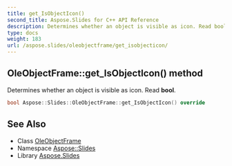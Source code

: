 ```yaml
---
title: get_IsObjectIcon()
second_title: Aspose.Slides for C++ API Reference
description: Determines whether an object is visible as icon. Read bool.
type: docs
weight: 183
url: /aspose.slides/oleobjectframe/get_isobjecticon/
---
```

## OleObjectFrame::get_IsObjectIcon() method


Determines whether an object is visible as icon. Read **bool**.

```cpp
bool Aspose::Slides::OleObjectFrame::get_IsObjectIcon() override
```

## See Also

* Class [OleObjectFrame](../)
* Namespace [Aspose::Slides](../../)
* Library [Aspose.Slides](../../../)